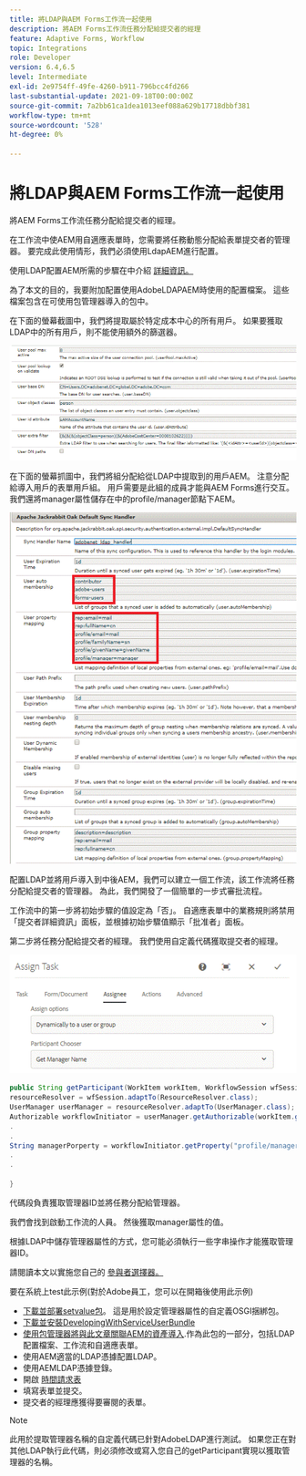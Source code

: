 ```yaml
---
title: 將LDAP與AEM Forms工作流一起使用
description: 將AEM Forms工作流任務分配給提交者的經理
feature: Adaptive Forms, Workflow
topic: Integrations
role: Developer
version: 6.4,6.5
level: Intermediate
exl-id: 2e9754ff-49fe-4260-b911-796bcc4fd266
last-substantial-update: 2021-09-18T00:00:00Z
source-git-commit: 7a2bb61ca1dea1013eef088a629b17718dbbf381
workflow-type: tm+mt
source-wordcount: '528'
ht-degree: 0%

---
```


# 將LDAP與AEM Forms工作流一起使用

將AEM Forms工作流任務分配給提交者的經理。

在工作流中使AEM用自適應表單時，您需要將任務動態分配給表單提交者的管理器。 要完成此使用情形，我們必須使用LdapAEM進行配置。

使用LDAP配置AEM所需的步驟在中介紹 [詳細資訊。](https://helpx.adobe.com/experience-manager/6-5/sites/administering/using/ldap-config.html)

為了本文的目的，我要附加配置使用AdobeLDAPAEM時使用的配置檔案。 這些檔案包含在可使用包管理器導入的包中。

在下面的螢幕截圖中，我們將提取屬於特定成本中心的所有用戶。 如果要獲取LDAP中的所有用戶，則不能使用額外的篩選器。

![LDAP配置](assets/costcenterldap.gif)

在下面的螢幕抓圖中，我們將組分配給從LDAP中提取到的用戶AEM。 注意分配給導入用戶的表單用戶組。 用戶需要是此組的成員才能與AEM Forms進行交互。 我們還將manager屬性儲存在中的profile/manager節點下AEM。

![辛錢德勒](assets/synchandler.gif)

配置LDAP並將用戶導入到中後AEM，我們可以建立一個工作流，該工作流將任務分配給提交者的管理器。 為此，我們開發了一個簡單的一步式審批流程。

工作流中的第一步將初始步驟的值設定為「否」。 自適應表單中的業務規則將禁用「提交者詳細資訊」面板，並根據初始步驟值顯示「批准者」面板。

第二步將任務分配給提交者的經理。 我們使用自定義代碼獲取提交者的經理。

![分派工作](assets/assigntask.gif)

```java
public String getParticipant(WorkItem workItem, WorkflowSession wfSession, MetaDataMap arg2) throws WorkflowException{
resourceResolver = wfSession.adaptTo(ResourceResolver.class);
UserManager userManager = resourceResolver.adaptTo(UserManager.class);
Authorizable workflowInitiator = userManager.getAuthorizable(workItem.getWorkflow().getInitiator());
.
.
String managerPorperty = workflowInitiator.getProperty("profile/manager")[0].getString();
.
.

}
```

代碼段負責獲取管理器ID並將任務分配給管理器。

我們會找到啟動工作流的人員。 然後獲取manager屬性的值。

根據LDAP中儲存管理器屬性的方式，您可能必須執行一些字串操作才能獲取管理器ID。

請閱讀本文以實施您自己的 [  參與者選擇器。](https://helpx.adobe.com/experience-manager/using/dynamic-steps.html)

要在系統上test此示例(對於Adobe員工，您可以在開箱後使用此示例)

* [下載並部署setvalue包](/help/forms/assets/common-osgi-bundles/SetValueApp.core-1.0-SNAPSHOT.jar)。 這是用於設定管理器屬性的自定義OSGI捆綁包。
* [下載並安裝DevelopingWithServiceUserBundle](/help/forms/assets/common-osgi-bundles/DevelopingWithServiceUser.jar)
* [使用包管理器將與此文章關聯AEM的資產導入](assets/aem-forms-ldap.zip).作為此包的一部分，包括LDAP配置檔案、工作流和自適應表單。
* 使用AEM適當的LDAP憑據配置LDAP。
* 使用AEMLDAP憑據登錄。
* 開啟 [時間請求表](http://localhost:4502/content/dam/formsanddocuments/helpx/timeoffrequestform/jcr:content?wcmmode=disabled)
* 填寫表單並提交。
* 提交者的經理應獲得要審閱的表單。

>[!NOTE]
>
>此用於提取管理器名稱的自定義代碼已針對AdobeLDAP進行測試。 如果您正在對其他LDAP執行此代碼，則必須修改或寫入您自己的getParticipant實現以獲取管理器的名稱。
